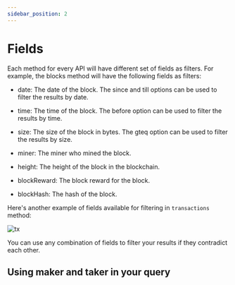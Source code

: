 ```yaml
---
sidebar_position: 2
---
```


# Fields

Each method for every API will have different set of fields as filters. For example, the blocks method will have the following fields as filters:

 - date: The date of the block. The since and till options can be used
   to filter the results by date.
   
 - time: The time of the block. The before option can be used to filter
   the results by time.
   
  
 - size: The size of the block in bytes. The gteq option can be used to
   filter the results by size.
   
   
 - miner: The miner who mined the block.
   
   
 - height: The height of the block in the blockchain.
  
 - blockReward: The block reward for the block.
   
   
 - blockHash: The hash of the block.

Here's another example of fields available for filtering in `transactions` method:

![tx](/img/ide/transactions.png)

You can use any combination of fields to filter your results if they contradict each other.


## Using maker and taker in your query


